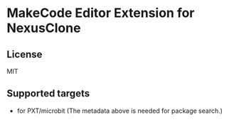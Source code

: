# MakeCode Editor Extension for NexusClone

## License

MIT

## Supported targets

* for PXT/microbit
(The metadata above is needed for package search.)
